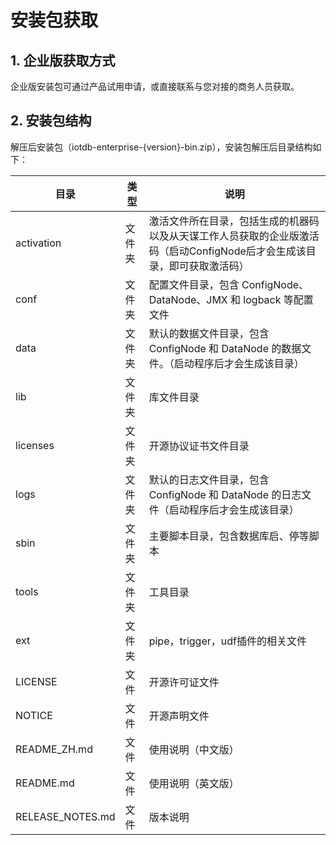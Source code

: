 <!--

    Licensed to the Apache Software Foundation (ASF) under one
    or more contributor license agreements.  See the NOTICE file
    distributed with this work for additional information
    regarding copyright ownership.  The ASF licenses this file
    to you under the Apache License, Version 2.0 (the
    "License"); you may not use this file except in compliance
    with the License.  You may obtain a copy of the License at
    
        http://www.apache.org/licenses/LICENSE-2.0
    
    Unless required by applicable law or agreed to in writing,
    software distributed under the License is distributed on an
    "AS IS" BASIS, WITHOUT WARRANTIES OR CONDITIONS OF ANY
    KIND, either express or implied.  See the License for the
    specific language governing permissions and limitations
    under the License.

-->
# 安装包获取

## 1. 企业版获取方式

企业版安装包可通过产品试用申请，或直接联系与您对接的商务人员获取。

## 2. 安装包结构

解压后安装包（iotdb-enterprise-{version}-bin.zip），安装包解压后目录结构如下：

| **目录**         | **类型** | **说明**                                                     |
| ---------------- | -------- | ------------------------------------------------------------ |
| activation       | 文件夹   | 激活文件所在目录，包括生成的机器码以及从天谋工作人员获取的企业版激活码（启动ConfigNode后才会生成该目录，即可获取激活码） |
| conf             | 文件夹   | 配置文件目录，包含 ConfigNode、DataNode、JMX 和 logback 等配置文件 |
| data             | 文件夹   | 默认的数据文件目录，包含 ConfigNode 和 DataNode 的数据文件。（启动程序后才会生成该目录） |
| lib              | 文件夹   | 库文件目录                                                   |
| licenses         | 文件夹   | 开源协议证书文件目录                                         |
| logs             | 文件夹   | 默认的日志文件目录，包含 ConfigNode 和 DataNode 的日志文件（启动程序后才会生成该目录） |
| sbin             | 文件夹   | 主要脚本目录，包含数据库启、停等脚本                         |
| tools            | 文件夹   | 工具目录                                                     |
| ext              | 文件夹   | pipe，trigger，udf插件的相关文件                             |
| LICENSE          | 文件     | 开源许可证文件                                               |
| NOTICE           | 文件     | 开源声明文件                                                 |
| README_ZH.md     | 文件     | 使用说明（中文版）                                           |
| README.md        | 文件     | 使用说明（英文版）                                           |
| RELEASE_NOTES.md | 文件     | 版本说明                                                     |
